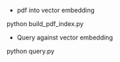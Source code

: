 - pdf into vector embedding

python build_pdf_index.py

- Query against vector embedding

python query.py
